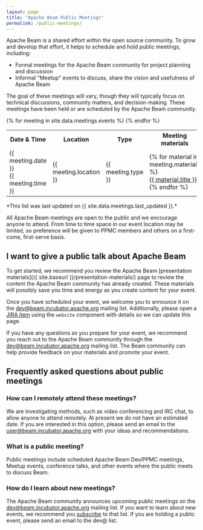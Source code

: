 ```yaml
---
layout: page
title: "Apache Beam Public Meetings"
permalink: /public-meetings/
---
```

Apache Beam is a shared effort within the open source community. To grow and develop that effort, it helps to schedule and hold public meetings, including:

* Formal meetings for the Apache Beam community for project planning and discussion
* Informal "Meetup" events to discuss, share the vision and usefulness of Apache Beam

The goal of these meetings will vary, though they will typically focus on technical discussions, community matters, and decision-making. These meetings have been held or are scheduled by the Apache Beam community.

<table class="table">
  <tr>
      <th>Date & Time</th>
      <th>Location</th>
      <th>Type</th>
      <th>Meeting materials</th>
      <th>Notes</th>
  </tr>
  {% for meeting in site.data.meetings.events %}
    <tr>
      <td>{{ meeting.date }}<br>{{ meeting.time }}</td>
      <td>{{ meeting.location }}</td>
      <td>{{ meeting.type }}</td>
      <td>
        {% for material in meeting.materials %}
        <div><a href="{{ material.link }}">{{ material.title }}</a></div>
        {% endfor %}
      </td>
      <td>{{ meeting.notes }}</td>
    </tr>
  {% endfor %}
</table>
*This list was last updated on {{ site.data.meetings.last_updated }}.*

All Apache Beam meetings are open to the public and we encourage anyone to attend. From time to time space in our event location may be limited, so preference will be given to PPMC members and others on a first-come, first-serve basis.

## I want to give a public talk about Apache Beam
To get started, we recommend you review the Apache Beam [presentation materials]({{ site.baseurl }}/presentation-materials/) page to review the content the Apache Beam community has already created. These materials will possibly save you time and energy as you create content for your event.

Once you have scheduled your event, we welcome you to announce it on the [dev@beam.incubator.apache.org](mailto:dev@beam.incubator.apache.org) mailing list. Additionally, please open a [JIRA item](https://issues.apache.org/jira/browse/BEAM) using the `website` component with details so we can update this page.

If you have any questions as you prepare for your event, we recommend you reach out to the Apache Beam community through the [dev@beam.incubator.apache.org](mailto:dev@beam.incubator.apache.org) mailing list. The Beam community can help provide feedback on your materials and promote your event.

## Frequently asked questions about public meetings

### How can I remotely attend these meetings?
We are investigating methods, such as video conferencing and IRC chat, to allow anyone to attend remotely. At present we do not have an estimated date. If you are interested in this option, please send an email to the [user@beam.incubator.apache.org](mailto:user@beam.incubator.apache.org) with your ideas and recommendations.

### What is a public meeting?
Public meetings include scheduled Apache Beam Dev/PPMC meetings, Meetup events, conference talks, and other events where the public meets to discuss Beam.

### How do I learn about new meetings?
The Apache Beam community announces upcoming public meetings on the  [dev@beam.incubator.apache.org](mailto:dev@beam.incubator.apache.org) mailing list. If you want to learn about new events, we recommend you [subscribe](dev-subscribe@beam.incubator.apache.org) to that list.  If you are holding a public event, please send an email to the dev@ list.
